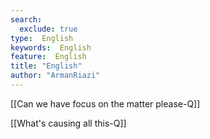 ```yaml
---
search:
  exclude: true
type:  English
keywords:  English
feature:  English
title: "English"
author: "ArmanRiazi"
---
```


[[Can we have focus on the matter please-Q]]

[[What's causing all this-Q]]